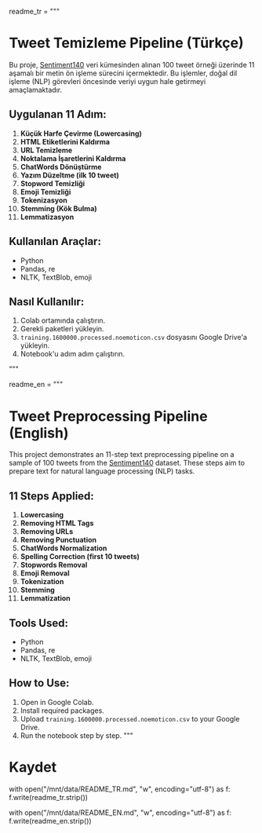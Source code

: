 readme_tr = """
# Tweet Temizleme Pipeline (Türkçe)

Bu proje, [Sentiment140](http://help.sentiment140.com/for-students) veri kümesinden alınan 100 tweet örneği üzerinde 11 aşamalı bir metin ön işleme sürecini içermektedir. Bu işlemler, doğal dil işleme (NLP) görevleri öncesinde veriyi uygun hale getirmeyi amaçlamaktadır.

## Uygulanan 11 Adım:

1. **Küçük Harfe Çevirme (Lowercasing)**  
2. **HTML Etiketlerini Kaldırma**  
3. **URL Temizleme**  
4. **Noktalama İşaretlerini Kaldırma**  
5. **ChatWords Dönüştürme**  
6. **Yazım Düzeltme (ilk 10 tweet)**  
7. **Stopword Temizliği**  
8. **Emoji Temizliği**  
9. **Tokenizasyon**  
10. **Stemming (Kök Bulma)**  
11. **Lemmatizasyon**

## Kullanılan Araçlar:
- Python
- Pandas, re
- NLTK, TextBlob, emoji

## Nasıl Kullanılır:
1. Colab ortamında çalıştırın.
2. Gerekli paketleri yükleyin.
3. `training.1600000.processed.noemoticon.csv` dosyasını Google Drive'a yükleyin.
4. Notebook'u adım adım çalıştırın.

"""

readme_en = """
# Tweet Preprocessing Pipeline (English)

This project demonstrates an 11-step text preprocessing pipeline on a sample of 100 tweets from the [Sentiment140](http://help.sentiment140.com/for-students) dataset. These steps aim to prepare text for natural language processing (NLP) tasks.

## 11 Steps Applied:

1. **Lowercasing**  
2. **Removing HTML Tags**  
3. **Removing URLs**  
4. **Removing Punctuation**  
5. **ChatWords Normalization**  
6. **Spelling Correction (first 10 tweets)**  
7. **Stopwords Removal**  
8. **Emoji Removal**  
9. **Tokenization**  
10. **Stemming**  
11. **Lemmatization**

## Tools Used:
- Python
- Pandas, re
- NLTK, TextBlob, emoji

## How to Use:
1. Open in Google Colab.
2. Install required packages.
3. Upload `training.1600000.processed.noemoticon.csv` to your Google Drive.
4. Run the notebook step by step.
"""

# Kaydet
with open("/mnt/data/README_TR.md", "w", encoding="utf-8") as f:
    f.write(readme_tr.strip())

with open("/mnt/data/README_EN.md", "w", encoding="utf-8") as f:
    f.write(readme_en.strip())
